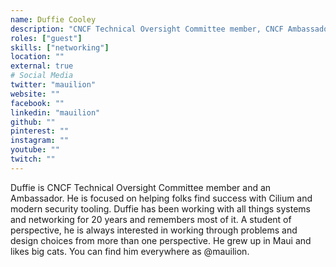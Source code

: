 ```yaml
---
name: Duffie Cooley
description: "CNCF Technical Oversight Committee member, CNCF Ambassador"
roles: ["guest"]
skills: ["networking"]
location: ""
external: true
# Social Media 
twitter: "mauilion"
website: ""
facebook: ""
linkedin: "mauilion"
github: ""
pinterest: ""
instagram: ""
youtube: ""
twitch: ""
---
```


<!-- markdownlint-disable-next-line MD041-->
Duffie is CNCF Technical Oversight Committee member and an Ambassador. He is focused on helping folks find success with Cilium and modern security tooling. Duffie has been working with all things systems and networking for 20 years and remembers most of it. A student of perspective, he is always interested in working through problems and design choices from more than one perspective. He grew up in Maui and likes big cats. You can find him everywhere as @mauilion.

<!--more-->
<!-- ## Highlights

{{< youtube id="vOJK2BwR3zc" class="youtube-video-shortcode" >}} -->
